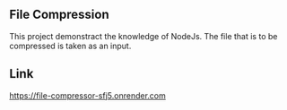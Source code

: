 ## File Compression

This project demonstract the knowledge of NodeJs. The file that is to be compressed is taken as an input.

## Link
https://file-compressor-sfj5.onrender.com
